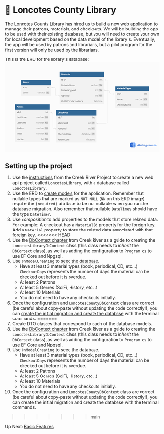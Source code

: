 # :book: Loncotes County Library

The Loncotes County Library has hired us to build a new web application to manage their patrons, materials, and checkouts. We will be building the app to be used with their existing database, but you will need to create your own for local development based on the data model of the library's. Eventually, the app will be used by patrons and librarians, but a pilot program for the first version will only be used by the librarians.

This is the ERD for the library's database:
![Loncotes ERD](../../assets/loncotes-erd.png)

## Setting up the project

1. Use the [instructions](./creek-river-setup.md#creating-the-project) from the Creek River Project to create a new web api project called `LoncotesLibrary`, with a database called `LoncotesLibrary`.
1. Use the ERD to [create models](./creek-river-setup.md#models) for the application. Remember that nullable types that are marked as `NOT NULL` (`NN` on this ERD image) require the `[Required]` attribute to be not nullable when you run the database migration. Also remember that nullable `DateTime`s should have the type `DateTime?`.
1. Use _composition_ to add properties to the models that store related data. For example: A checkout has a `MaterialId` property for the foreign key. Add a `Material` property to store the related data associated with that foreign key.
<<<<<<< HEAD
1. Use the [DbContext chapter](./creek-river-db-context.md) from Creek River as a guide to creating the `LoncotesLibraryDbContext` class (this class needs to _inherit_ the `DbContext` class), as well as adding the configuration to `Program.cs` to use EF Core and Npgsql.
1. Use `OnModelCreating` to [seed the database](./creek-river-db-context.md#seeding-the-database-with-data).
   - Have at least 3 material types (book, periodical, CD, etc...) `CheckoutDays` represents the number of days the material can be checked out before it is overdue.
   - At least 2 Patrons
   - At least 5 Genres (SciFi, History, etc...)
   - At least 10 Materials
   - You do not need to have any checkouts initially.
1. Once the configuration and `LoncotesCountyDbContext` class are correct (be careful about copy-paste without updating the code correctly!), you can [create the initial migration and create the database](./creek-river-db-context.md#creating-the-database) with the terminal commands.
=======
1. Create DTO classes that correspond to each of the database models.
1. Use the [DbContext chapter](./creek-river-db-context.md) from Creek River as a guide to creating the `LoncotesLibraryDbContext` class (this class needs to _inherit_ the `DbContext` class), as well as adding the configuration to `Program.cs` to use EF Core and Npgsql. 
1. Use `OnModelCreating` to seed the database. 
    - Have at least 3 material types (book, periodical, CD, etc...) `CheckoutDays` represents the number of days the material can be checked out before it is overdue. 
    - At least 2 Patrons
    - At least 5 Genres (SciFi, History, etc...)
    - At least 10 Materials
    - You do not need to have any checkouts initially. 
1. Once the configuration and `LoncotesCountyDbContext` class are correct (be careful about copy-paste without updating the code correctly!), you can create the initial migration and create the database with the terminal commands. 
>>>>>>> main

Up Next: [Basic Features](./loncotes-basic-features.md)
